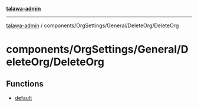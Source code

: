[**talawa-admin**](../../../../../README.md)

***

[talawa-admin](../../../../../README.md) / components/OrgSettings/General/DeleteOrg/DeleteOrg

# components/OrgSettings/General/DeleteOrg/DeleteOrg

## Functions

- [default](functions/default.md)
